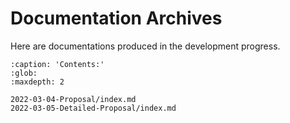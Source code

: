 # Documentation Archives

Here are documentations produced in the development progress.

```{toctree}
:caption: 'Contents:'
:glob:
:maxdepth: 2

2022-03-04-Proposal/index.md
2022-03-05-Detailed-Proposal/index.md
```
